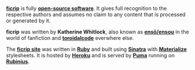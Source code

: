 [**ficrip**](https://github.com/toroidal-code/fircip) is fully
[**open-source software**](https://en.wikipedia.org/wiki/Open-source-software).
It gives full recognition to the respective authors and assumes
no claim to any content that is processed or generated by it.

**ficrip** was written by
**Katherine Whitlock**, also known as [**ensō/ensou**](https://fanfiction.net/~ensou)
in the world of fanfiction and [**toroidalcode**](https://github.com/toroidal-code) everwhere else.

The [**ficrip site**](https://github.com/toroidal-code/ficrip-site) was written
in [**Ruby**](https://ruby-lang.org) and built using
[**Sinatra**](http://sinatrarb.com) with [**Materialize**](https://materialize.com)
stylesheets. It is hosted by [**Heroku**](https://heroku.com) and is served by
[**Puma**](http://puma.io) running on [**Rubinius**](https://github.com/rubinius/rubinius).


